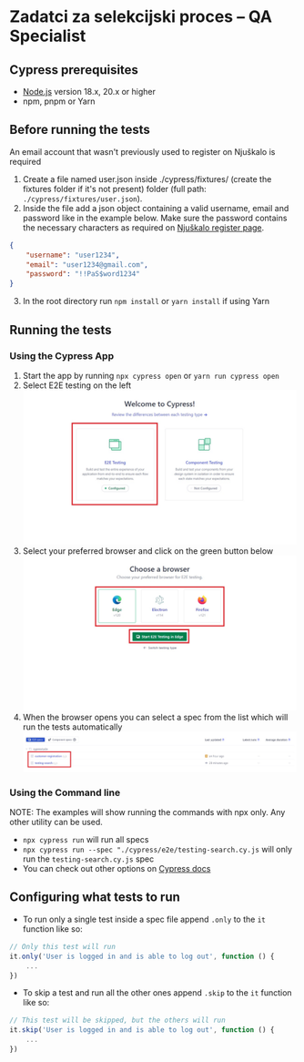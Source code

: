 # Zadatci za selekcijski proces – QA Specialist

## Cypress prerequisites
+ [Node.js](https://nodejs.org/en) version 18.x, 20.x or higher
+ npm, pnpm or Yarn

## Before running the tests
An email account that wasn't previously used to register on Njuškalo is required
1. Create a file named user.json inside ./cypress/fixtures/ (create the fixtures folder if it's not present) folder (full path: `./cypress/fixtures/user.json`).
2. Inside the file add a json object containing a valid username, email and password like in the example below. Make sure the password contains the necessary characters as required on [Njuškalo register page](https://www.njuskalo.hr/registracija/kupac/).
```json
{
    "username": "user1234",
    "email": "user1234@gmail.com",
    "password": "!!PaS$word1234"
}
```
3. In the root directory run `npm install` or `yarn install` if using Yarn


## Running the tests
### Using the Cypress App
1. Start the app by running `npx cypress open` or `yarn run cypress open`
2. Select E2E testing on the left
![E2E testing](./images/testing_type.jpg)
3. Select your preferred browser and click on the green button below
![Browser selection](./images/browser_selection.jpg)
4. When the browser opens you can select a spec from the list which will run the tests automatically
![Spec selection](./images/spec_selection.jpg)

### Using the Command line
NOTE: The examples will show running the commands with npx only. Any other utility can be used.
+ `npx cypress run` will run all specs
+ `npx cypress run --spec "./cypress/e2e/testing-search.cy.js` will only run the `testing-search.cy.js` spec
+ You can check out other options on [Cypress docs](https://docs.cypress.io/guides/guides/command-line)

## Configuring what tests to run
+ To run only a single test inside a spec file append `.only` to the `it` function like so:
```javascript
// Only this test will run
it.only('User is logged in and is able to log out', function () {
    ...
})
```
+ To skip a test and run all the other ones append `.skip` to the `it` function like so:
```javascript
// This test will be skipped, but the others will run
it.skip('User is logged in and is able to log out', function () {
    ...
})
```
